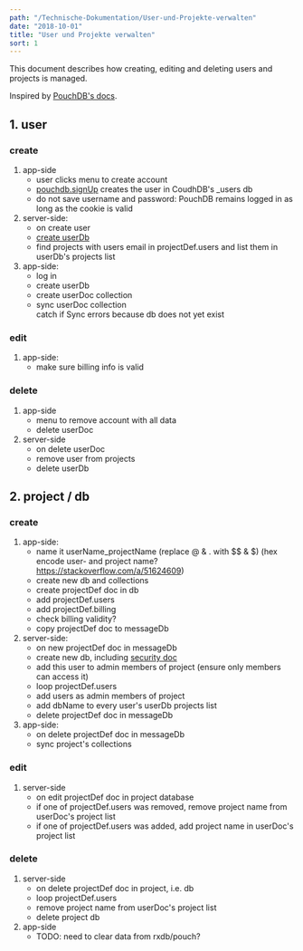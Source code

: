 ```yaml
---
path: "/Technische-Dokumentation/User-und-Projekte-verwalten"
date: "2018-10-01"
title: "User und Projekte verwalten"
sort: 1
---
```


This document describes how creating, editing and deleting users and projects is managed.

Inspired by [PouchDB's docs](https://github.com/pouchdb-community/pouchdb-authentication/blob/master/docs/recipes.md#some-people-can-read-some-docs-some-people-can-write-those-same-docs).

## 1. user
### create
1. app-side
   * user clicks menu to create account
   * [pouchdb.signUp](https://github.com/pouchdb-community/pouchdb-authentication/blob/master/docs/api.md#dbsignupusername-password--options--callback) creates the user in CoudhDB's _users db
   * do not save username and password: PouchDB remains logged in as long as the cookie is valid
2. server-side:
   * on create user
   * [create userDb](http://docs.couchdb.org/en/stable/config/couch-peruser.html)
   * find projects with users email in projectDef.users and list them in userDb's projects list
3. app-side:
   * log in
   * create userDb
   * create userDoc collection
   * sync userDoc collection<br/>
      catch if Sync errors because db does not yet exist

### edit
1. app-side:
   * make sure billing info is valid

### delete
1. app-side
   * menu to remove account with all data
   * delete userDoc
2. server-side
   * on delete userDoc
   * remove user from projects
   * delete userDb

## 2. project / db
### create
1. app-side:
   * name it userName_projectName (replace @ & . with $$ & $) (hex encode user- and project name? https://stackoverflow.com/a/51624609)
   * create new db and collections
   * create projectDef doc in db
   * add projectDef.users
   * add projectDef.billing
   * check billing validity?
   * copy projectDef doc to messageDb
2. server-side:
   * on new projectDef doc in messageDb
   * create new db, including [security doc](http://docs.couchdb.org/en/latest/api/database/security.html)
   * add this user to admin members of project (ensure only members can access it)
   * loop projectDef.users
   * add users as admin members of project
   * add dbName to every user's userDb projects list
   * delete projectDef doc in messageDb
3. app-side:
   * on delete projectDef doc in messageDb
   * sync project's collections

### edit
1. server-side
   * on edit projectDef doc in project database
   * if one of projectDef.users was removed, remove project name from userDoc's project list
   * if one of projectDef.users was added, add project name in userDoc's project list

### delete
1. server-side
   * on delete projectDef doc in project, i.e. db
   * loop projectDef.users
   * remove project name from userDoc's project list
   * delete project db
2. app-side
   * TODO: need to clear data from rxdb/pouch?